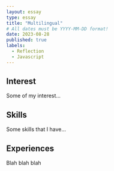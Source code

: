 ```yaml
---
layout: essay
type: essay
title: "Multilingual"
# All dates must be YYYY-MM-DD format!
date: 2023-08-28
published: true
labels:
  - Reflection
  - Javascript
---
```


## Interest

Some of my interest...

## Skills

Some skills that I have...

## Experiences

Blah blah blah
